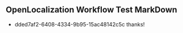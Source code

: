 ## OpenLocalization Workflow Test MarkDown
* dded7af2-6408-4334-9b95-15ac48142c5c thanks!

<!--HONumber=Sep16_HO1-->



